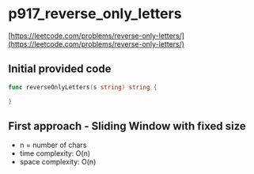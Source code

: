 # p917_reverse_only_letters

[https://leetcode.com/problems/reverse-only-letters/](https://leetcode.com/problems/reverse-only-letters/)

## Initial provided code

```go
func reverseOnlyLetters(s string) string {

}
```

## First approach - Sliding Window with fixed size

- n = number of chars
- time complexity: O(n)
- space complexity: O(n)
